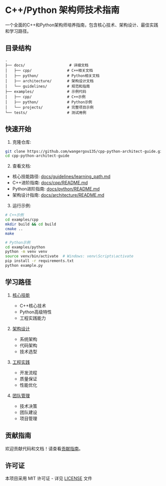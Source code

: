 # C++/Python 架构师技术指南

一个全面的C++和Python架构师培养指南，包含核心技术、架构设计、最佳实践和学习路径。

## 目录结构

```
.
├── docs/                    # 详细文档
│   ├── cpp/                # C++相关文档
│   ├── python/             # Python相关文档
│   ├── architecture/       # 架构设计文档
│   └── guidelines/         # 规范和指南
├── examples/               # 示例代码
│   ├── cpp/                # C++示例
│   ├── python/             # Python示例
│   └── projects/           # 完整项目示例
└── tests/                  # 测试用例
```

## 快速开始

1. 克隆仓库:
```bash
git clone https://github.com/wangergou135/cpp-python-architect-guide.git
cd cpp-python-architect-guide
```

2. 查看文档:
- 核心技能路径: [docs/guidelines/learning_path.md](docs/guidelines/learning_path.md)
- C++进阶指南: [docs/cpp/README.md](docs/cpp/README.md)
- Python进阶指南: [docs/python/README.md](docs/python/README.md)
- 架构设计指南: [docs/architecture/README.md](docs/architecture/README.md)

3. 运行示例:
```bash
# C++示例
cd examples/cpp
mkdir build && cd build
cmake ..
make

# Python示例
cd examples/python
python -m venv venv
source venv/bin/activate  # Windows: venv\Scripts\activate
pip install -r requirements.txt
python example.py
```

## 学习路径

1. [核心技能](docs/guidelines/core_skills.md)
   - C++核心技术
   - Python高级特性
   - 工程实践能力

2. [架构设计](docs/architecture/README.md)
   - 系统架构
   - 代码架构
   - 技术选型

3. [工程实践](docs/guidelines/engineering_practices.md)
   - 开发流程
   - 质量保证
   - 性能优化

4. [团队管理](docs/guidelines/team_management.md)
   - 技术决策
   - 团队建设
   - 项目管理

## 贡献指南

欢迎贡献代码和文档！请查看[贡献指南](CONTRIBUTING.md)。

## 许可证

本项目采用 MIT 许可证 - 详见 [LICENSE](LICENSE) 文件
